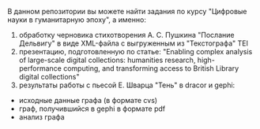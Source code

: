 В данном репозитории вы можете найти задания по курсу "Цифровые науки в гуманитарную эпоху", а именно:

1. обработку черновика стихотворения А. С. Пушкина "Послание Дельвигу" в виде XML-файла с выгруженным из "Текстографа" TEI
2. презентацию, подготовленную по статье: "Enabling complex analysis of large-scale digital collections: humanities research, high-performance computing, and transforming access to British Library digital collections"
3. результаты работы с пьесой Е. Шварца "Тень" в dracor и gephi:
- исходные данные графа (в формате cvs)
- граф, получившийся в gephi в формате pdf
- анализ графа


